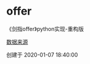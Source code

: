 # offer

《剑指offer》python实现-重构版

[数据来源](https://github.com/JushuangQiao/Python-Offer)

创建于 2020-01-07 18:40:00